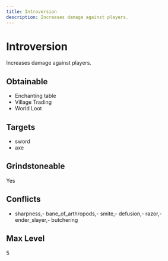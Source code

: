 ```yaml
---
title: Introversion
description: Increases damage against players.
---
```

# Introversion
Increases damage against players.
## Obtainable
- Enchanting table
- Village Trading
- World Loot
## Targets
- sword
 - axe
## Grindstoneable
Yes
## Conflicts
- sharpness,- bane_of_arthropods,- smite,- defusion,- razor,- ender_slayer,- butchering
## Max Level
5
